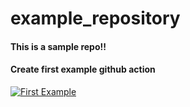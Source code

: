 # example_repository
####  This is a  sample repo!!

#### Create first example github action

[![First Example](https://github.com/azrin-learn-devops/example_repo/actions/workflows/first-example.yml/badge.svg)](https://github.com/azrin-learn-devops/example_repo/actions/workflows/first-example.yml)
